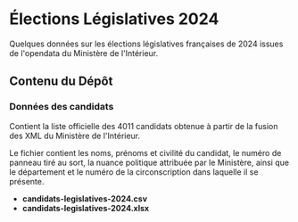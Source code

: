 # Élections Législatives 2024

Quelques données sur les élections législatives françaises de 2024 issues de l'opendata du Ministère de l'Intérieur. 

## Contenu du Dépôt

### Données des candidats

Contient la liste officielle des 4011 candidats obtenue à partir de la fusion des XML du Ministère de l'Intérieur.

Le fichier contient les noms, prénoms et civilité du candidat, le numéro de panneau tiré au sort, la nuance politique attribuée par le Ministère, ainsi que le département et le numéro de la circonscription dans laquelle il se présente.

- **candidats-legislatives-2024.csv** 
- **candidats-legislatives-2024.xlsx** 

